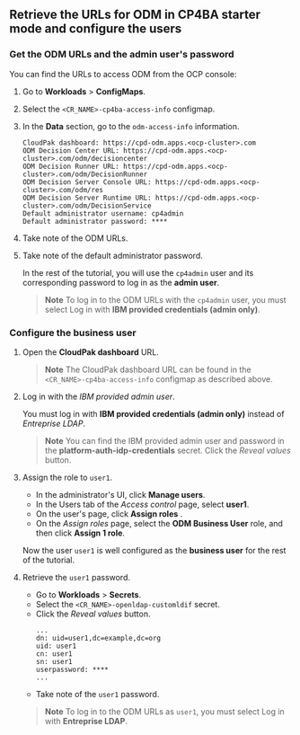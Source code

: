 ## Retrieve the URLs for ODM in CP4BA starter mode and configure the users

### Get the ODM URLs and the admin user's password

You can find the URLs to access ODM from the OCP console:

1. Go to **Workloads** > **ConfigMaps**.

2. Select the `<CR_NAME>-cp4ba-access-info` configmap.

3. In the **Data** section, go to the `odm-access-info` information.

    ```console
    CloudPak dashboard: https://cpd-odm.apps.<ocp-cluster>.com
    ODM Decision Center URL: https://cpd-odm.apps.<ocp-cluster>.com/odm/decisioncenter
    ODM Decision Runner URL: https://cpd-odm.apps.<ocp-cluster>.com/odm/DecisionRunner
    ODM Decision Server Console URL: https://cpd-odm.apps.<ocp-cluster>.com/odm/res
    ODM Decision Server Runtime URL: https://cpd-odm.apps.<ocp-cluster>.com/odm/DecisionService
    Default administrator username: cp4admin
    Default administrator password: ****
    ```

4. Take note of the ODM URLs.

5. Take note of the default administrator password.

    In the rest of the tutorial, you will use the `cp4admin` user and its corresponding password to log in as the **admin user**.

    > **Note**
    > To log in to the ODM URLs with the `cp4admin` user, you must select Log in with **IBM provided credentials (admin only)**.

### Configure the business user

1. Open the **CloudPak dashboard** URL.

    > **Note**
    > The CloudPak dashboard URL can be found in the `<CR_NAME>-cp4ba-access-info` configmap as described above.

2. Log in with the *IBM provided admin user*.

    You must log in with **IBM provided credentials (admin only)** instead of *Entreprise LDAP*.

    > **Note**
    > You can find the IBM provided admin user and password in the **platform-auth-idp-credentials** secret. Click the *Reveal values* button.

3. Assign the role to `user1`.

    - In the administrator's UI, click **Manage users**.
    - In the Users tab of the *Access control* page, select **user1**.
    - On the user's page, click **Assign roles** .
    - On the *Assign roles* page, select the **ODM Business User** role, and then click **Assign 1 role**.

    Now the user `user1` is well configured as the **business user** for the rest of the tutorial.

4. Retrieve the `user1` password.

    - Go to **Workloads** > **Secrets**.
    - Select the `<CR_NAME>-openldap-customldif` secret.
    - Click the *Reveal values* button.
      ```
      ...
      dn: uid=user1,dc=example,dc=org
      uid: user1
      cn: user1
      sn: user1
      userpassword: ****
      ...
      ```
    - Take note of the `user1` password.

    > **Note**
    > To log in to the ODM URLs as `user1`, you must select Log in with **Entreprise LDAP**.
